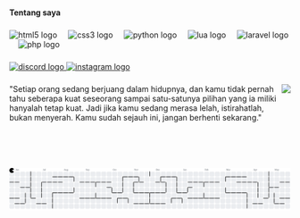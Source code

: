 
###

<h4 align="left">Tentang saya</h4>

###

<div align="left">
  <img src="https://cdn.jsdelivr.net/gh/devicons/devicon/icons/html5/html5-original.svg" height="30" alt="html5 logo"  />
  <img width="12" />
  <img src="https://cdn.jsdelivr.net/gh/devicons/devicon/icons/css3/css3-original.svg" height="30" alt="css3 logo"  />
  <img width="12" />
  <img src="https://cdn.jsdelivr.net/gh/devicons/devicon/icons/python/python-original.svg" height="30" alt="python logo"  />
  <img width="12" />
  <img src="https://cdn.jsdelivr.net/gh/devicons/devicon/icons/lua/lua-original.svg" height="30" alt="lua logo"  />
  <img width="12" />
  <img src="https://cdn.jsdelivr.net/gh/devicons/devicon/icons/laravel/laravel-original.svg" height="30" alt="laravel logo"  />
  <img width="12" />
  <img src="https://cdn.jsdelivr.net/gh/devicons/devicon/icons/php/php-original.svg" height="30" alt="php logo"  />
</div>

###

<div align="left">
  <a href="https://discord.gg/TF7J7sFGH2" target="_blank">
    <img src="https://raw.githubusercontent.com/maurodesouza/profile-readme-generator/master/src/assets/icons/social/discord/default.svg" width="52" height="40" alt="discord logo"  />
  </a>
  <a href="https://www.instagram.com/ferdy406_/" target="_blank">
    <img src="https://raw.githubusercontent.com/maurodesouza/profile-readme-generator/master/src/assets/icons/social/instagram/default.svg" width="52" height="40" alt="instagram logo"  />
  </a>
</div>

###

<img align="right" height="150" src="https://media.giphy.com/media/v1.Y2lkPTc5MGI3NjExNWhmNHAwNDI4dW1kZWIyd2tjbG56eTI5YTJzY3g5aGYyNWUxM2x1aiZlcD12MV9naWZzX3NlYXJjaCZjdD1n/Nii2FhtCqITxT6uHnE/giphy.gif"  />

###

<p align="left">"Setiap orang sedang berjuang dalam hidupnya, dan kamu tidak pernah tahu seberapa kuat seseorang sampai satu-satunya pilihan yang ia miliki hanyalah tetap kuat. Jadi jika kamu sedang merasa lelah, istirahatlah, bukan menyerah. Kamu sudah sejauh ini, jangan berhenti sekarang."</p>

###

<br clear="both">

<picture>
  <source media="(prefers-color-scheme: dark)" srcset="https://raw.githubusercontent.com/rifaldi0406/rifaldi0406/output/pacman-contribution-graph-dark.svg">
  <source media="(prefers-color-scheme: light)" srcset="https://raw.githubusercontent.com/rifaldi0406/rifaldi0406/output/pacman-contribution-graph.svg">
  <img alt="pacman contribution graph" src="https://raw.githubusercontent.com/rifaldi0406/rifaldi0406/output/pacman-contribution-graph.svg">
</picture>

###
